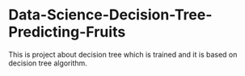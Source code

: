 # Data-Science-Decision-Tree-Predicting-Fruits
This is project about decision tree which is trained and it is based on decision tree algorithm.
